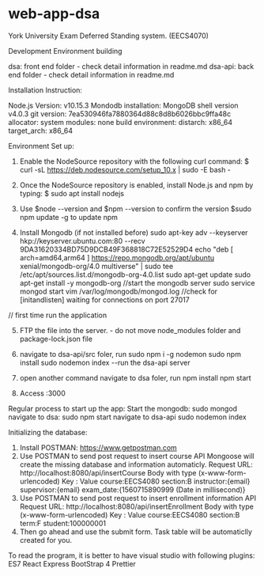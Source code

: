 # web-app-dsa

York University Exam Deferred Standing system. (EECS4070)

Development Environment building

dsa: front end folder - check detail information in readme.md
dsa-api: back end folder - check detail information in readme.md

Installation Instruction:

Node.js Version: v10.15.3
Mondodb installation:
MongoDB shell version v4.0.3
git version: 7ea530946fa7880364d88c8d8b6026bbc9ffa48c
allocator: system
modules: none
build environment:
distarch: x86_64
target_arch: x86_64

Environment Set up:

1. Enable the NodeSource repository with the following curl command:
   \$ curl -sL https://deb.nodesource.com/setup_10.x | sudo -E bash -

2. Once the NodeSource repository is enabled, install Node.js and npm by typing:
   \$ sudo apt install nodejs

3. Use \$node --version and \$npm --version to confirm the version
   \$sudo npm update -g to update npm

4. Install Mongodb (if not installed before)
   sudo apt-key adv --keyserver hkp://keyserver.ubuntu.com:80 --recv 9DA31620334BD75D9DCB49F368818C72E52529D4
   echo "deb [ arch=amd64,arm64 ] https://repo.mongodb.org/apt/ubuntu xenial/mongodb-org/4.0 multiverse" | sudo tee /etc/apt/sources.list.d/mongodb-org-4.0.list
   sudo apt-get update
   sudo apt-get install -y mongodb-org
   //start the mongodb server
   sudo service mongod start
   vim /var/log/mongodb/mongod.log //check for [initandlisten] waiting for connections on port 27017

// first time run the application

5. FTP the file into the server. - do not move node_modules folder and package-lock.json file

6. navigate to dsa-api/src foler, run
   sudo npm i -g nodemon
   sudo npm install
   sudo nodemon index --run the dsa-api server

7. open another command
   navigate to dsa foler, run
   npm install
   npm start

8. Access <Serverip>:3000

Regular process to start up the app:
Start the mongodb: sudo mongod
navigate to dsa:
sudo npm start
navigate to dsa-api
sudo nodemon index

Initializing the database:

1. Install POSTMAN: https://www.getpostman.com
2. Use POSTMAN to send post request to insert course API
   Mongoose will create the missing database and information automaticly.
   Request URL: http://localhost:8080/api/insertCourse
   Body with type (x-www-form-urlencoded)
   Key : Value
   course:EECS4080
   section:B
   instructor:{email}
   supervisor:{email}
   exam_date:{1560715890999 (Date in millisecond)}
3. Use POSTMAN to send post request to insert enrollment information API
   Request URL: http://localhost:8080/api/insertEnrollment
   Body with type (x-www-form-urlencoded)
   Key : Value
   course:EECS4080
   section:B
   term:F
   student:100000001
4. Then go ahead and use the submit form. Task table will be automaticlly created for you.

To read the program, it is better to have visual studio with following plugins:
ES7 React
Express
BootStrap 4
Prettier
